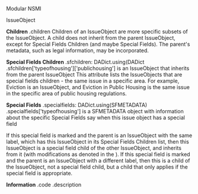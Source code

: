 Modular NSMI

IssueObject

**Children**
.children
Children of an IssueObject are more specific subsets of the IssueObject.
A child does not inherit from the parent IssueObject, except for Special Fields Children (and maybe Special Fields).  The parent's metadata, such as legal information, may be incorporated.

**Special Fields Children**
.sfchildren: DADict.using(DADict
.sfchildren['typeofhousing']['publichousing'] is an IssueObject that inherits from the parent IssueObject
This attribute lists the IssueObjects that are special fields children - the same issue in a specific area.  For example, Eviction is an IssueObject, and Eviction in Public Housing is the same issue in the specific area of public housing regulations.

**Special Fields**
.specialfields: DADict.using(SFMETADATA)
.specialfields['typeofhousing'] is a SFMETADATA object with information about the specific 
Special Fields say when this issue object has a special field

If this special field is marked and the parent is an IssueObject with the same label, which has this IssueObject in its Special Fields Children list, then this IssueObject is a special field child of the other IssueObject, and inherits from it (with modifications as denoted in the ).
If this special field is marked and the parent is an IssueObject with a different label, then this is a child of the IssueObject, not a special field child, but a child that only applies if the special field is appropriate.

**Information**
.code
.description
